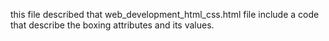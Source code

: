 this file described that web_development_html_css.html file include a code that describe the boxing attributes and its values. 
